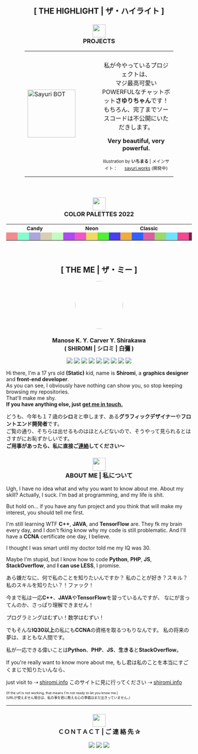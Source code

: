 <h2 align="center" class="maintitle">[ THE HIGHLIGHT | ザ・ハイライト ]</h2>

<!-- Highlight: Projects -->
<h3 align="center" class="subtitle">
<img src="https://tokyo.s3.463.fish/assets/icons/cartoon_idea.svg" height="auto" width="35px"><br/>
PROJECTS
</h3>

<table style="margin-left: auto; margin-right: auto; width: 80%">
<tr>

<td style="width: 50%">
    <img alt="Sayuri BOT" src="https://tokyo.s3.463.fish/assets/sayuri/avatar_01-rebg-center.png" height="auto" width="130px">
</td>

<td style="width: 50%">
    <p align="center" style="padding-top: 7px">
        私が今やっているプロジェクトは、<br>
        マジ最高可愛いPOWERFULなチャットボット<b>さゆりちゃん</b>です！<br>
        もちろん、完了までソースコードは不公開にいただきします。
    </p><p align="center">
        <b>Very beautiful, very powerful.</b>
    </p><p align="center" style="font-size: 0.73em">
        Illustration by <b>いちまる</b> | メインサイト： <img src="https://tokyo.s3.463.fish/assets/sayuri/favicon_01.png" height="auto" width="16px" / ><a href="https://sayuri.works">sayuri.works</a> (開発中)
    </p>
</td>

</tr>
</table>

<br>

<!-- Highlight: Colors -->
<h3 align="center" class="subtitle">
<img src="https://tokyo.s3.463.fish/assets/icons/cartoon_bird.svg" height="auto" width="35px"><br/>
COLOR PALETTES 2022
</h3>
<table style="margin-left: auto; margin-right: auto; width: 100%">
    <tr style="font-size: 0.85em">
        <th colspan="5" style="width: 17%"><b>Candy</b></th>
        <th colspan="5" style="width: 17%"><b>Neon</b></th>
        <th colspan="5" style="width: 17%"><b>Classic</b></th>
        <th colspan="5" style="width: 17%"><b>Rose</b></th
        <th colspan="1" style="width: 3%"></th>
        <th colspan="5" style="width: 17%"><b>Mint</b></th>
    </tr>
    <tr>
        <td bgcolor="#f08c8c">
        <img src="https://via.placeholder.com/15/f08c8c/000000?text=+" height="15px" width="auto" />
        </td>
        <td bgcolor="#86fcce">
        <img src="https://via.placeholder.com/15/86fcce/000000?text=+" height="15px" width="auto" />
        </td>
        <td bgcolor="#aaa7d9">
        <img src="https://via.placeholder.com/15/aaa7d9/000000?text=+" height="15px" width="auto" />
        </td>
        <td bgcolor="#d9ceb2">
        <img src="https://via.placeholder.com/15/d9ceb2/000000?text=+" height="15px" width="auto" />
        </td>
        <td bgcolor="#c3fcc0">
        <img src="https://via.placeholder.com/15/c3fcc0/000000?text=+" height="15px" width="auto" />
        </td>
    </>
        <td bgcolor="#ae4af0">
        <img src="https://via.placeholder.com/15/ae4af0/000000?text=+" height="15px" width="auto" />
        </td>
        <td bgcolor="#f056c7">
        <img src="https://via.placeholder.com/15/f056c7/000000?text=+" height="15px" width="auto" />
        </td>
        <td bgcolor="#f0d962">
        <img src="https://via.placeholder.com/15/f0d962/000000?text=+" height="15px" width="auto" />
        </td>
        <td bgcolor="#51f032">
        <img src="https://via.placeholder.com/15/51f032/000000?text=+" height="15px" width="auto" />
        </td>
        <td bgcolor="#483ef0">
        <img src="https://via.placeholder.com/15/483ef0/000000?text=+" height="15px" width="auto" />
        </td>
    </>
        <td bgcolor="#f0ab3c">
        <img src="https://via.placeholder.com/15/f0ab3c/000000?text=+" height="15px" width="auto" />
        </td>
        <td bgcolor="#3260fc">
        <img src="https://via.placeholder.com/15/3260fc/000000?text=+" height="15px" width="auto" />
        </td>
        <td bgcolor="#d95fa2">
        <img src="https://via.placeholder.com/15/d95fa2/000000?text=+" height="15px" width="auto" />
        </td>
        <td bgcolor="#9ad96a">
        <img src="https://via.placeholder.com/15/9ad96a/000000?text=+" height="15px" width="auto" />
        </td>
        <td bgcolor="#6de4fc">
        <img src="https://via.placeholder.com/15/6de4fc/000000?text=+" height="15px" width="auto" />
        </td>
    </>
        <td bgcolor="#f04991">
        <img src="https://via.placeholder.com/15/f04991/000000?text=+" height="15px" width="auto" />
        </td>
        <td bgcolor="#702244">
        <img src="https://via.placeholder.com/15/702244/000000?text=+" height="15px" width="auto" />
        </td>
        <td bgcolor="#f291bb">
        <img src="https://via.placeholder.com/15/f291bb/000000?text=+" height="15px" width="auto" />
        </td>
        <td bgcolor="#704357">
        <img src="https://via.placeholder.com/15/704357/000000?text=+" height="15px" width="auto" />
        </td>
        <td bgcolor="#bd3972">
        <img src="https://via.placeholder.com/15/bd3972/000000?text=+" height="15px" width="auto" />
        </td>
    </>
        <td bgcolor="#94f0e0">
        <img src="https://via.placeholder.com/15/94f0e0/000000?text=+" height="15px" width="auto" />
        </td>
        <td bgcolor="#467069">
        <img src="https://via.placeholder.com/15/467069/000000?text=+" height="15px" width="auto" />
        </td>
        <td bgcolor="#4ef2d7">
        <img src="https://via.placeholder.com/15/4ef2d7/000000?text=+" height="15px" width="auto" />
        </td>
        <td bgcolor="#247063">
        <img src="https://via.placeholder.com/15/247063/000000?text=+" height="15px" width="auto" />
        </td>
        <td bgcolor="#75bdb1">
        <img src="https://via.placeholder.com/15/75bdb1/000000?text=+" height="15px" width="auto" />
        </td>
    </tr>
</table>

<br/>

<h2 align="center" class="maintitle">[ THE ME | ザ・ミー ]</h2>
<p align="center">
    <img src="https://avatars.githubusercontent.com/u/25238558" height="auto" width="130" style="border-radius:50%">
</p>
<h3 align="center" style="font-size: 1.1em">
    Manose K. Y. Carver Y. Shirakawa<br/>
    ( SHIROMI | シロミ | 白彌 )
</h3>
<p align="center">
    <img src="https://img.shields.io/badge/RHEL-ee0000?style=flat-square&logo=redhat" />
    <img src="https://img.shields.io/badge/CentOS-blue?style=flat-square&logo=centos" />
    <img src="https://img.shields.io/badge/AWS-fc4c02?style=flat-square&logo=amazonaws" />
    <img src="https://img.shields.io/badge/GCP-fefefe?style=flat-square&logo=googlecloud" />
    <img src="https://img.shields.io/badge/Docker-fbfbfb?style=flat-square&logo=docker" />
    <img src="https://img.shields.io/badge/Vue.js-f9f9f9?style=flat-square&logo=vue.js" />
    <img src="https://img.shields.io/badge/Python-6de4fc?style=flat-square&logo=python" />
    <img src="https://img.shields.io/badge/VS%20Code-blue?style=flat-square&logo=visualstudiocode" />
    <img src="https://img.shields.io/badge/Sublime%20Text-f2f2f2?style=flat-square&logo=sublimetext" />
</p>

<p>
    Hi there, I'm a 17 yrs old <b>(Static)</b> kid, name is <b>Shiromi</b>, a <b>graphics designer</b> and <b>front-end developer</b>.<br/>
    As you can see, I obviously have nothing can show you, so stop keeping browsing my repositories.<br/>
    That'll make me shy.</br/>
    <b>If you have anything else, just <a href="#contact">get me in touch.</a></b>
</p>
<p>
    どうも、今年も１７歳の<b>シロミ</b>と申します、ある<b>グラフィックデザイナー</b>や<b>フロントエンド開発者</b>です。<br/>
    ご覧の通り、そちらは出せるものはほとんどないので、そうやって見られるとはさすがにお恥ずかしいです。<br/>
    <b>ご用事があったら、私に直接ご<a href="#contact">連絡</a>してください～</b>
</p>

<h3 align="center" id="about" class="subtitle">
<img src="https://tokyo.s3.463.fish/assets/icons/cartoon_personal.svg" height="auto" width="35px"><br/>
ABOUT ME | 私について
</h3>

Ugh, I have no idea what and why you want to know about me.
About my skill? Actually, I suck.
I'm bad at programming, and my life is shit.

But hold on... if you have any fun project and you think that will make my interest, you should tell me first.

I'm still learning WTF **C++**, **JAVA**, and **TensorFlow** are.
They fk my brain every day, and I don't fking know why my code is still problematic.
And I'll have a **CCNA** certificate one day, I believe.

I thought I was smart until my doctor told me my IQ was 30.

Maybe I'm stupid, but I know how to code **Python**, **PHP**, **JS**, **StackOverflow**,
and **I can use LESS**, I promise.

あら嫌だなに、何で私のことを知りたいんですか？
私のことが好き？スキル？
私のスキルを知りたい？！ファック！

今まで私は一応**C++**、**JAVA**や**TensorFlow**を習っているんですが、
なにが言ってんのか、さっぱり理解できません！

プログラミングはむずい！数学はむずい！

でもそんな**IQ30以上**の私にも**CCNA**の資格を取るつもりなんです。
私の将来の夢は、まともな人間です。

私が一応できる偉いことは**Python**、**PHP**、**JS**、**生きる**と**StackOverflow**。

If you're really want to know more about me,
もし君は私のことを本当にすごくまじで知りたいんなら、

just visit to ⇢ [shiromi.info](https://shiromi.info)
このサイトに見に行ってください ⇢ [shiromi.info](https://shiromi.info)

<span style="font-size: 0.65em">
(If the url is not working, that means I'm not ready to let you know me.)<br/>
(URLが使えません場合は、私の事を君に教える心の準備はまだ出きっていません。)
</span>
</p>

<hr/>


<h3 align="center" id="contact" class="subtitle">
<img src="https://tokyo.s3.463.fish/assets/icons/cartoon_chat.svg" height="auto" width="35px"><br/>
ＣＯＮＴＡＣＴ | ご 連 絡 先 ✰
</h3>

<p align="center">
    <a href="mailto:catch@463.fish"><img src="https://img.shields.io/badge/Email-3260fc?style=for-the-badge&logo=Mail.Ru&logoColor=white" /></a>
    <a href="https://discord.gg/shiromi"><img src="https://img.shields.io/badge/Discord-5865F2?style=for-the-badge&logo=discord&logoColor=white" /></a>
    <a href="https://t.me/shiromi"><img src="https://img.shields.io/badge/Telegram-2CA5E0?style=for-the-badge&logo=telegram&logoColor=white" /></a>
</p>
